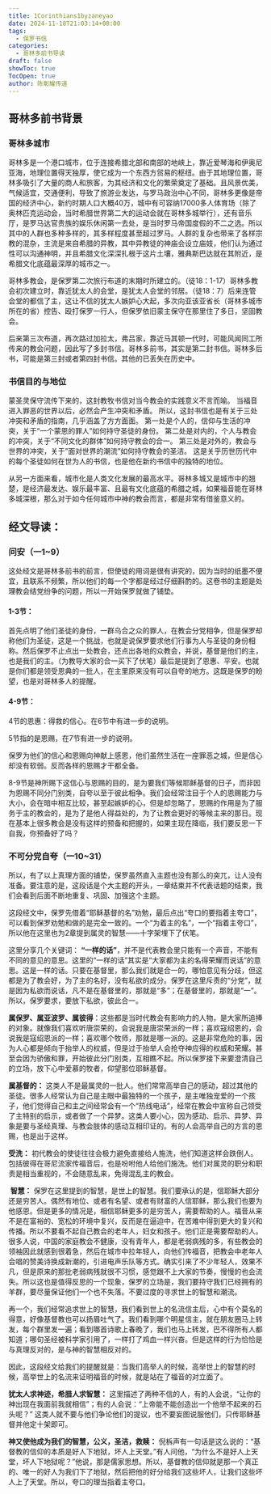 ```yaml
---
title: 1Corinthians1byzaneyao
date: 2024-11-18T21:03:14+08:00
tags:
  - 保罗书信
categories:
  - 哥林多前书导读
draft: false
showToc: true
TocOpen: true
author: 陈彰耀传道
---
```

## 哥林多前书背景

### 哥林多城市

哥林多是一个港口城市，位于连接希腊北部和南部的地峡上，靠近爱琴海和伊奥尼亚海，地理位置得天独厚，使它成为一个东西方贸易的枢纽。由于其地理位置，哥林多吸引了大量的商人和旅客，为其经济和文化的繁荣奠定了基础。且风景优美，气候适宜，交通便利，导致了旅游业发达，与罗马政治中心不同，哥林多更像是帝国的经济中心，新约时期人口大概40万，城中有可容纳17000多人体育场（除了奥林匹克运动会，当时希腊世界第二大的运动会就在哥林多城举行），还有音乐厅，是罗马达官贵族的娱乐休闲第一去处，是当时罗马帝国度假的不二之选。所以其中的人群也多种多样的，其多样程度甚至超过罗马。人群的复杂也带来了各样宗教的混杂，主流是来自希腊的异教，其中异教徒的神庙会设立庙妓，他们认为通过性可以沟通神明，并且希腊文化深深扎根于这片土壤，雅典斯巴达就在其附近，是希腊文化底蕴最深厚的城市之一。

哥林多教会，是保罗第二次旅行布道的末期时所建立的。（徒18：1-17）哥林多教会初次建立时，靠近犹太人的会堂，是犹太人会堂的邻居。（徒18：7）后来连管会堂的都信了主，这让不信的犹太人嫉妒心大起，多次向亚该亚省长（哥林多城市所在的省）控告、殴打保罗一行人，但保罗依旧蒙主保守在那里住了多日，坚固教会。

后来第三次布道，再次路过加拉太，弗吕家，靠近马其顿一代时，可能风闻同工所传来的教会问题，因此写了多封书信。哥林多前书，其实是第二封书信。哥林多后书，可能是第三封或者第四封书信。其他的已丢失在历史中。

### 书信目的与地位

蒙圣灵保守流传下来的，这封教牧书信对当今教会的实践意义不言而喻。 当福音进入罪恶的世界以后，必然会产生冲突和矛盾。 所以，这封书信也是有关于三处冲突和矛盾的指南，几乎涵盖了方方面面。 第一处是个人的，信仰与生活的冲突，关于“一个蒙恩的罪人”如何持守圣徒的身份。 第二处是对内的，个人与教会的冲突，关于“不同文化的群体”如何持守教会的合一。 第三处是对外的，教会与世界的冲突，关于”面对世界的潮流”如何持守教会的圣洁。 这是关乎历世历代中的每个圣徒如何在世为人的书信，也是他在新约书信中的独特的地位。

从另一方面来看，城市化是人类文化发展的最高水平。哥林多城又是城市中的翘楚，是经济最发达、娱乐最丰富、且最有文化底蕴的希腊之城，如果福音能在哥林多城深根，那么对于如今任何城市中神的教会而言，都是非常有借鉴意义的。

## 经文导读：

### 问安（一1~9）

这处经文是哥林多前书的前言，但使徒的用词是很有讲究的，因为当时的纸墨不便宜，且联系不频繁，所以他们的每一个字都是经过仔细斟酌的。这卷书的主题是处理教会结党纷争的问题，所以一开始保罗就做了铺垫。

#### 1-3节：

首先点明了他们圣徒的身份，一群乌合之众的罪人，在教会分党相争，但是保罗却称他们为圣徒，这是一个挑战，也就是说保罗要求他们行事为人与圣徒的身份相称。然后保罗不止点出一处教会，还点出各地的众教会，并说，基督是他们的主，也是我们的主。（为教导大家的合一买下了伏笔）最后是提到了恩惠、平安。也就是你们都是领受恩典的一批人，在主里原来没有可以自夸的地方。这既是保罗的盼望，也是对哥林多人的提醒。

#### 4-9节：

4节的恩惠：得救的信心。在6节中有进一步的说明。

5节指的是恩赐，在7节有进一步的说明。

保罗为他们的信心和恩赐向神献上感恩，他们虽然生活在一座罪恶之城，但是信心却没有软弱。反而各样的恩赐才干都全备。

8-9节是神所赐下这信心与恩赐的目的，是为要我们等候耶稣基督的日子，而非因为恩赐不同分门别类，自夸以至于彼此相争。我们会经常注目于个人的恩赐能力与大小，会在暗中相互比较，甚至起嫉妒的心，但是却忽略了，恩赐的作用是为了服务于主的教会的，是为了是他人得益处的，为了让教会更好的等候主来的那日。现在基本上很多教会是没有这样的预备和把握的，如果主现在降临，我们要反思一下自我，你预备好了吗？

### 不可分党自夸（一10~31）

所以，有了以上真理方面的铺垫，保罗虽然直入主题也没有那么的突兀，让人没有准备。要注意的是，这段话是个大主题的开头，一章结束并不代表话题的结束，我们会看到后面不断地重复、巩固、加强这个主题。

这段经文中，保罗先借着“耶稣基督的名”劝勉，最后点出“夸口的要指着主夸口”，可以看到保罗劝勉和做的是完全一致的。一个“为着主的名”，一个“指着主夸口”，所以他在这里也为2章提到属灵的智慧——十字架埋下了伏笔。

这里分享几个关键词：
**“一样的话”**，并不是代表教会里只能有一个声音，不能有不同的意见的意思。这里的“一样的话”其实是“大家都为主的名得荣耀而说话”的意思。这是一样的话。只要在基督里，那么我们就是合一的，哪怕意见有分歧，但这都是为了教会好，为了主的名好，没有私欲的成分。保罗在这里斥责的“分党”，就是因为私欲而说话，凡不是在基督里的，那就是“多”；在基督里的，那就是“一”。所以，保罗要求，要放下私欲，彼此合一。

**属保罗、属亚波罗、属彼得**：这些都是当时代教会有影响力的人物，是大家所追捧的对象。就像我们喜欢听唐崇荣的，会说我是唐崇荣派的一样；喜欢寇绍恩的，会说我是寇绍恩派的一样；喜欢哪个牧师，那就是哪一派的。这是非常危险的事，因为人心都是倾向于抬举人的权威，但是过于抬举人会抢夺神应得的权威和荣耀。甚至会因为骄傲和罪，开始彼此分门别类，互相瞧不起。所以保罗接下来要澄清自己的立场，放下心中爱慕的牧者，仰望那位耶稣基督。

**属基督的：** 这类人不是最属灵的一批人。他们常常高举自己的感动，超过其他的圣徒。很多人经常认为自己是主眼中最独特的一个孩子，是主唯独宠爱的一个孩子，他们觉得自己和主之间经常会有一个“热线电话”，经常在教会中宣称自己领受了主特别的启示，或者做了一个异梦。这类人要小心，因为感动、启示、异梦、异象是要与圣经真理、与教会肢体的感动互相印证的。有的人会高举自己的方言的恩赐，也是出于这样。

**受洗：** 初代教会的使徒往往会极力避免直接给人施洗，他们知道这样会跌倒人。包括彼得在哥尼流家传福音后，也是吩咐他人给他们施洗。他们对属灵的职分和职责是相当重视的，不会随意乱来，免得混乱主的教会。

 **智慧：** 保罗在这里提到的智慧，是世上的智慧。我们要承认的是，信耶稣大部分还是穷苦人。偶然有地位、或者有名望、或者有财富的人信耶稣，那么我们也要为他感恩。但是更多的情况是，相信耶稣更多的是穷苦人，需要帮助的人。福音从来不是在富裕的、宽松的环境中复兴，反而是在逼迫中，在苦难中得到更大的复兴和传播。所以不要看不起自己教会的老年人，妇女和孩子。他们正是需要帮助的人。很多人说，中国的家庭教会不健康，没有青年人，都是老弱病残的多，有些教会的领袖因此就感到很着急，然后在城市中拉年轻人，向他们传福音，把教会中老年人会唱的赞美诗换成新潮的，引进电声乐队等方式。确实引来了不少年轻人，效果不凡，但是原来的那批老弱病残就很不习惯，感觉跟不上大家的节奏，慢慢的也会流失。所以这也是值得反思的一个现象，保罗的立场是，我们要持守我们已经拥有的羊群，要尽量保证他们一个也不失落。不要过度的寻求世上的智慧和潮流。

再一个，我们经常追求世上的智慧，我们看到世上的名流信主后，心中有个莫名的得意，好像基督教也可以扬眉吐气了。我们看到哪个明星信主，就在朋友圈马上转发，每个群里发一遍；看到哪首诗歌上春晚了，我们也马上转发，巴不得所有人都知道；哪句圣经被科学家引用了，一样打了鸡血一样兴奋。但是这样的行为恰恰是与真理反对的，是与神的智慧相反对的。

因此，这段经文给我们的提醒就是：当我们高举人的时候，高举世上的智慧的时候，高举世上的名流来证明福音的时候，就是站在了福音的对立面了。

**犹太人求神迹，希腊人求智慧：** 这里描述了两种不信的人，有的人会说，“让你的神出现在我面前我就相信”；有的人会说：“上帝能不能创造出一个他举不起来的石头呢？” 这类人就不要与他们争论他们的提议，也不要妄图说服他们，只传耶稣基督并他定十架即可。

**神又使他成为我们的智慧，公义，圣洁，救赎：** 倪柝声有一句话是这么说的：“基督教的信仰的本质是好人下地狱，坏人上天堂。”有人问他，“为什么不是好人上天堂，坏人下地狱呢？”他说，那是儒家思想。所以，基督教的信仰就是那一个真正的、唯一的好人为我们下了地狱，然后把他的好分给我们这些坏人，让我们这些坏人上了天堂。所以，夸口的理当指着主夸口。